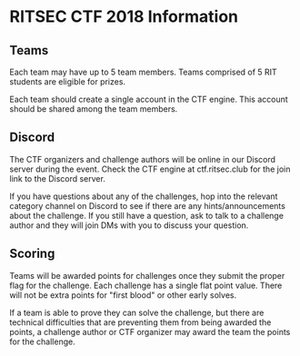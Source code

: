 # RITSEC CTF 2018 Information

## Teams
Each team may have up to 5 team members. Teams comprised of 5 RIT students are
eligible for prizes.

Each team should create a single account in the CTF engine. This account should
be shared among the team members.

## Discord
The CTF organizers and challenge authors will be online in our Discord server
during the event. Check the CTF engine at ctf.ritsec.club for the join link to
the Discord server.

If you have questions about any of the challenges, hop into the relevant
category channel on Discord to see if there are any hints/announcements about
the challenge. If you still have a question, ask to talk to a challenge author
and they will join DMs with you to discuss your question.

## Scoring
Teams will be awarded points for challenges once they submit the proper flag
for the challenge. Each challenge has a single flat point value. There will not
be extra points for "first blood" or other early solves.

If a team is able to prove they can solve the challenge, but there are
technical difficulties that are preventing them from being awarded the points,
a challenge author or CTF organizer may award the team the points for the
challenge.